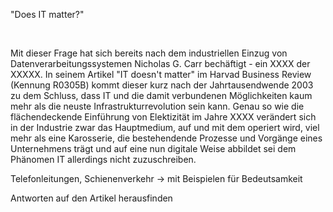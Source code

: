 <p>
"Does IT matter?" 
</p>
</br>
<p>
 Mit dieser Frage hat sich bereits nach dem industriellen Einzug von Datenverarbeitungssystemen Nicholas G. Carr bechäftigt - ein XXXX der XXXXX.
 In seinem Artikel "IT doesn't matter" im Harvad Business Review (Kennung R0305B) kommt dieser kurz nach der Jahrtausendwende 2003 zu dem Schluss, 
  dass IT und die damit verbundenen Möglichkeiten kaum mehr als die neuste Infrastrukturrevolution sein kann. Genau so wie die flächendeckende Einführung
  von Elektizität im Jahre XXXX verändert sich in der Industrie zwar das Hauptmedium, auf und mit dem operiert wird, viel mehr als eine Karosserie, die
  bestehendende Prozesse und Vorgänge eines Unternehmens trägt und auf eine nun digitale Weise abbildet sei dem Phänomen IT allerdings nicht zuzuschreiben.
  
</p>

<p> Telefonleitungen, Schienenverkehr -> mit Beispielen für Bedeutsamkeit </p>
<p> Antworten auf den Artikel herausfinden </p>
